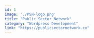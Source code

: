 ```yaml
---
id: 1
image: './PSN-logo.png'
title: "Public Sector Network"
category: "Wordpress Development"
link: "https://publicsectornetwork.co"
---
```

